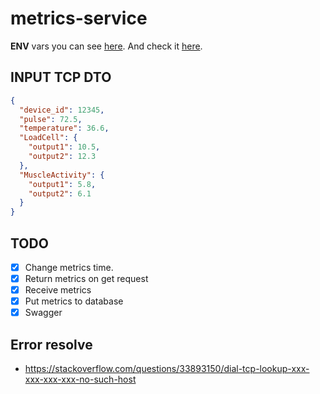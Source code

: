 # metrics-service

**ENV** vars you can see [here](.env.example). And check it [here](https://github.com/vet-clinic-back/project-setup-props/blob/main/.env).

## INPUT TCP DTO

```json lines
{
  "device_id": 12345,
  "pulse": 72.5,
  "temperature": 36.6,
  "LoadCell": {
    "output1": 10.5,
    "output2": 12.3
  },
  "MuscleActivity": {
    "output1": 5.8,
    "output2": 6.1
  }
}

```

## TODO
- [X] Change metrics time.
- [X] Return metrics on get request
- [X] Receive metrics
- [X] Put metrics to database
- [X] Swagger

## Error resolve
- https://stackoverflow.com/questions/33893150/dial-tcp-lookup-xxx-xxx-xxx-xxx-no-such-host